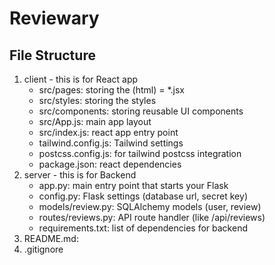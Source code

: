 # Reviewary

## File Structure
1. client  - this is for React app
    - src/pages: storing the (html) = *.jsx
    - src/styles: storing the styles
    - src/components: storing reusable UI components
    - src/App.js: main app layout
    - src/index.js: react app entry point
    - tailwind.config.js: Tailwind settings
    - postcss.config.js: for tailwind postcss integration
    - package.json: react dependencies
2. server - this is for Backend
    - app.py: main entry point that starts your Flask
    - config.py: Flask settings (database url, secret key)
    - models/review.py: SQLAlchemy models (user, review)
    - routes/reviews.py: API route handler (like /api/reviews)
    - requirements.txt: list of dependencies for backend
3. README.md: 
4. .gitignore

